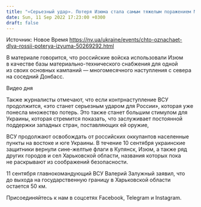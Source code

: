 ```yaml
---
title: "«Серьезный удар». Потеря Изюма стала самым тяжелым поражением Москвы с тех пор, как ее войска отступили от Киева — Reuters"
date: Sun, 11 Sep 2022 17:23:00 +0300
draft: false
---
```

Источник: Новое Время https://nv.ua/ukraine/events/chto-oznachaet-dlya-rossii-poterya-izyuma-50269292.html


 В материале говорится, что российские войска использовали Изюм в качестве базы материально-технического снабжения для одной из своих основных кампаний — многомесячного наступления с севера на соседний Донбасс.

 Видео дня   

Также журналисты отмечают, что если контрнаступление ВСУ продолжится, «это станет серьезным ударом для России», которая уже понесла множество потерь. Это также станет большим стимулом для Украины, которая стремится показать, что заслуживает постоянной поддержки западных стран, поставляющих ей оружие,

ВСУ продолжают освобождать от российских оккупантов населенные пункты на востоке и юге Украины. В течение 10 сентября украинские защитники вернули сине-желтые флаги в Купянск, Изюм, а также ряд других городов и сел Харьковской области, названия которых пока не раскрывают из соображений безопасности.

11 сентября главнокомандующий ВСУ Валерий Залужный заявил, что до выхода на государственную границу в Харьковской области остается 50 км.

Присоединяйтесь к нам в соцсетях Facebook, Telegram и Instagram.

